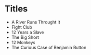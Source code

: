 # Titles

- A River Runs Throught It
- Fight Club
- 12 Years a Slave
- The Big Short
- 12 Monkeys
- The Curious Case of Benjamin Button
